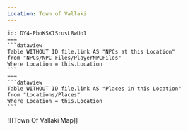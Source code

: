 ```yaml
---
Location: Town of Vallaki
---
```



````columns
id: DY4-PboKSX1SrusL8wUo1
===
```dataview
Table WITHOUT ID file.link AS "NPCs at this Location"
from "NPCs/NPC Files/PlayerNPCFiles"
Where Location = this.Location
```
===
```dataview
Table WITHOUT ID file.link AS "Places in this Location"
from "Locations/Places"
Where Location = this.Location
```
````


![[Town Of Vallaki Map]]


